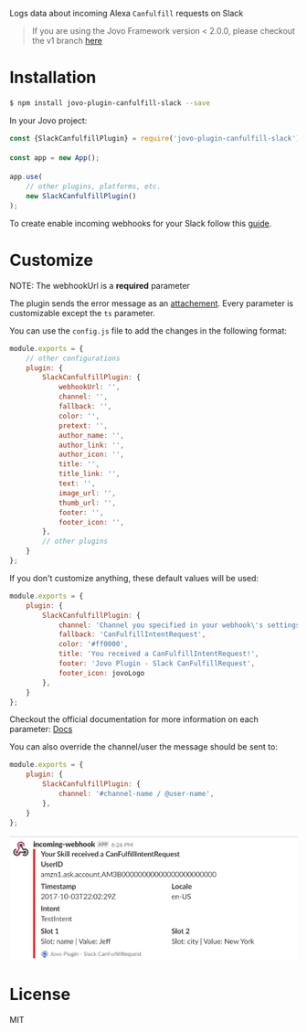 Logs data about incoming Alexa `Canfulfill` requests on Slack

> If you are using the Jovo Framework version < 2.0.0, please checkout the v1 branch [here](https://github.com/KaanKC/jovo-plugin-canfulfill-slack/tree/v1)

# Installation
```sh
$ npm install jovo-plugin-canfulfill-slack --save
```

In your Jovo project:
```javascript
const {SlackCanfulfillPlugin} = require('jovo-plugin-canfulfill-slack');

const app = new App();

app.use(
    // other plugins, platforms, etc.
    new SlackCanfulfillPlugin()
);
```

To create enable incoming webhooks for your Slack follow this [guide](https://api.slack.com/incoming-webhooks).

# Customize
NOTE: The webhookUrl is a **required** parameter

The plugin sends the error message as an [attachement](https://api.slack.com/docs/message-attachments). Every parameter is customizable except the `ts` parameter.

You can use the `config.js` file to add the changes in the following format:

```javascript
module.exports = {
    // other configurations
    plugin: {
        SlackCanfulfillPlugin: {
            webhookUrl: '',
            channel: '',
            fallback: '',
            color: '',
            pretext: '', 
            author_name: '',
            author_link: '',
            author_icon: '',
            title: '',
            title_link: '',
            text: '',
            image_url: '',
            thumb_url: '',
            footer: '',
            footer_icon: '',
        },
        // other plugins
    }
};
```

If you don't customize anything, these default values will be used:

```javascript
module.exports = {
    plugin: {
        SlackCanfulfillPlugin: {
            channel: 'Channel you specified in your webhook\'s settings',
            fallback: 'CanFulfillIntentRequest',
            color: '#ff0000',
            title: 'You received a CanFulfillIntentRequest!',
            footer: 'Jovo Plugin - Slack CanFulfillRequest',
            footer_icon: jovoLogo
        },
    }
};
```

Checkout the official documentation for more information on each parameter: [Docs](https://api.slack.com/docs/message-attachments)

You can also override the channel/user the message should be sent to: 

```javascript
module.exports = {
    plugin: {
        SlackCanfulfillPlugin: {
            channel: '#channel-name / @user-name',
        },
    }
};
```

![Jovo Plugin Slack Canfulfill](./_images/example.png)

# License

MIT